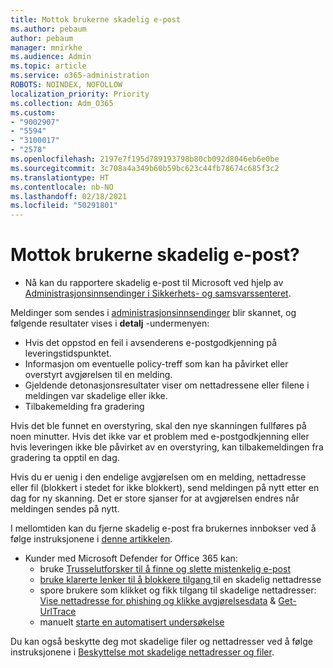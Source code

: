```yaml
---
title: Mottok brukerne skadelig e-post
ms.author: pebaum
author: pebaum
manager: mnirkhe
ms.audience: Admin
ms.topic: article
ms.service: o365-administration
ROBOTS: NOINDEX, NOFOLLOW
localization_priority: Priority
ms.collection: Adm_O365
ms.custom:
- "9002907"
- "5594"
- "3100017"
- "2578"
ms.openlocfilehash: 2197e7f195d789193798b80cb092d8046eb6e0be
ms.sourcegitcommit: 3c708a4a349b60b59bc623c44fb78674c685f3c2
ms.translationtype: HT
ms.contentlocale: nb-NO
ms.lasthandoff: 02/18/2021
ms.locfileid: "50291801"
---
```

# <a name="did-your-users-receive-malicious-email"></a>Mottok brukerne skadelig e-post?

- Nå kan du rapportere skadelig e-post til Microsoft ved hjelp av [Administrasjonsinnsendinger i Sikkerhets- og samsvarssenteret](https://sip.protection.office.com/reportsubmission).

Meldinger som sendes i [administrasjonsinnsendinger](https://sip.protection.office.com/reportsubmission) blir skannet, og følgende resultater vises i **detalj** -undermenyen:

- Hvis det oppstod en feil i avsenderens e-postgodkjenning på leveringstidspunktet.
- Informasjon om eventuelle policy-treff som kan ha påvirket eller overstyrt avgjørelsen til en melding.
- Gjeldende detonasjonsresultater viser om nettadressene eller filene i meldingen var skadelige eller ikke.
- Tilbakemelding fra gradering

Hvis det ble funnet en overstyring, skal den nye skanningen fullføres på noen minutter. Hvis det ikke var et problem med e-postgodkjenning eller hvis leveringen ikke ble påvirket av en overstyring, kan tilbakemeldingen fra gradering ta opptil en dag.

Hvis du er uenig i den endelige avgjørelsen om en melding, nettadresse eller fil (blokkert i stedet for ikke blokkert), send meldingen på nytt etter en dag for ny skanning. Det er store sjanser for at avgjørelsen endres når meldingen sendes på nytt.

I mellomtiden kan du fjerne skadelig e-post fra brukernes innbokser ved å følge instruksjonene i [denne artikkelen](https://docs.microsoft.com/microsoft-365/compliance/search-for-and-delete-messages-in-your-organization).

- Kunder med Microsoft Defender for Office 365 kan:
    - bruke [Trusselutforsker til å finne og slette mistenkelig e-post](https://docs.microsoft.com/microsoft-365/security/office-365-security/investigate-malicious-email-that-was-delivered)
    - [bruke klarerte lenker til å blokkere tilgang ](https://docs.microsoft.com/microsoft-365/security/office-365-security/atp-safe-links) til en skadelig nettadresse
    - spore brukere som klikket og fikk tilgang til skadelige nettadresser: [Vise nettadresse for phishing og klikke avgjørelsesdata](https://docs.microsoft.com/microsoft-365/security/office-365-security/threat-explorer) & [Get-UrlTrace](https://docs.microsoft.com/powershell/module/exchange/get-urltrace)
    - manuelt [starte en automatisert undersøkelse](https://docs.microsoft.com/microsoft-365/security/office-365-security/automated-investigation-response-office)

Du kan også beskytte deg mot skadelige filer og nettadresser ved å følge instruksjonene i [Beskyttelse mot skadelige nettadresser og filer](https://docs.microsoft.com/microsoft-365/security/office-365-security/protect-against-threats).